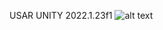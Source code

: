 USAR UNITY 2022.1.23f1
![alt text](https://github.com/luizfern12/TheGame2-SCGames/blob/main/Assets/Sprites/Menu/Fundo.png)
